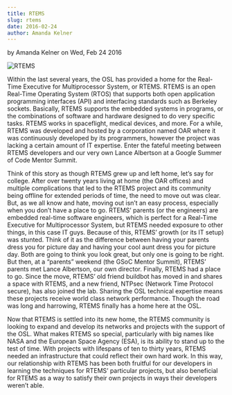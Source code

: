 ```yaml
---
title: RTEMS
slug: rtems
date: 2016-02-24
author: Amanda Kelner
---
```

by Amanda Kelner on Wed, Feb 24 2016

![RTEMS](/images/windows-on-building.jpg#blog)

Within the last several years, the OSL has provided a home for the Real-Time
Executive for Multiprocessor System, or RTEMS. RTEMS is an open Real-Time
Operating System (RTOS) that supports both open application programming
interfaces (API) and interfacing standards such as Berkeley sockets. Basically,
RTEMS supports the embedded systems in programs, or the combinations of
software and hardware designed to do very specific tasks. RTEMS works in
spaceflight, medical devices, and more. For a while, RTEMS was developed and
hosted by a corporation named OAR where it was continuously developed by its
programmers, however the project was lacking a certain amount of IT expertise.
Enter the fateful meeting between RTEMS developers and our very own Lance
Albertson at a Google Summer of Code Mentor Summit.

Think of this story as though RTEMS grew up and left home, let’s say for
college. After over twenty years living at home (the OAR offices) and multiple
complications that led to the RTEMS project and its community being offline for
extended periods of time, the need to move out was clear. But, as we all know
and hate, moving out isn’t an easy process, especially when you don’t have a
place to go. RTEMS’ parents (or the engineers) are embedded real-time software
engineers, which is perfect for a Real-Time Executive for Multiprocessor
System, but RTEMS needed exposure to other things, in this case IT guys.
Because of this, RTEMS’ growth (or its IT setup) was stunted. Think of it as
the difference between having your parents dress you for picture day and having
your cool aunt dress you for picture day. Both are going to think you look
great, but only one is going to be right. But then, at a “parents” weekend (the
GSoC Mentor Summit), RTEMS’ parents met Lance Albertson, our own director.
Finally, RTEMS had a place to go. Since the move, RTEMS’ old friend buildbot
has moved in and shares a space with RTEMS, and a new friend, NTPsec (Network
Time Protocol secure), has also joined the lab. Sharing the OSL technical
expertise means these projects receive world class network performance. Though
the road was long and harrowing, RTEMS finally has a home here at the OSL.

Now that RTEMS is settled into its new home, the RTEMS community is looking to
expand and develop its networks and projects with the support of the OSL. What
makes RTEMS so special, particularly with big names like NASA and the European
Space Agency (ESA), is its ability to stand up to the test of time. With
projects with lifespans of ten to thirty years, RTEMS needed an infrastructure
that could reflect their own hard work. In this way, our relationship with
RTEMS has been both fruitful for our developers in learning the techniques for
RTEMS’ particular projects, but also beneficial for RTEMS as a way to satisfy
their own projects in ways their developers weren’t able.
